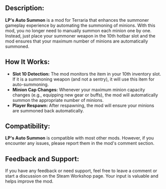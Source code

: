 ## Description:
**LP's Auto Summon** is a mod for Terraria that enhances the summoner gameplay experience by automating the summoning of minions. With this mod, you no longer need to manually summon each minion one by one. Instead, just place your summoner weapon in the 10th hotbar slot and the mod ensures that your maximum number of minions are automatically summoned.

## How It Works:
+ **Slot 10 Detection:** The mod monitors the item in your 10th inventory slot. If it is a summoning weapon (and not a sentry), it will use this item for auto-summoning.
+ **Minion Cap Changes:** Whenever your maximum minion capacity changes (e.g., equipping new gear or buffs), the mod will automatically summon the appropriate number of minions.
+ **Player Respawn:** After respawning, the mod will ensure your minions are summoned back automatically.

## Compatibility:
**LP's Auto Summon** is compatible with most other mods. However, if you encounter any issues, please report them in the mod's comment section.

## Feedback and Support:
If you have any feedback or need support, feel free to leave a comment or start a discussion on the Steam Workshop page. Your input is valuable and helps improve the mod.